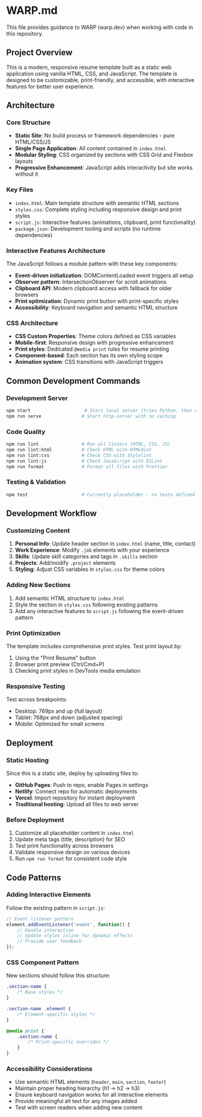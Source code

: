 # WARP.md

This file provides guidance to WARP (warp.dev) when working with code in this repository.

## Project Overview

This is a modern, responsive resume template built as a static web application using vanilla HTML, CSS, and JavaScript. The template is designed to be customizable, print-friendly, and accessible, with interactive features for better user experience.

## Architecture

### Core Structure
- **Static Site**: No build process or framework dependencies - pure HTML/CSS/JS
- **Single Page Application**: All content contained in `index.html`
- **Modular Styling**: CSS organized by sections with CSS Grid and Flexbox layouts
- **Progressive Enhancement**: JavaScript adds interactivity but site works without it

### Key Files
- `index.html`: Main template structure with semantic HTML sections
- `styles.css`: Complete styling including responsive design and print styles
- `script.js`: Interactive features (animations, clipboard, print functionality)
- `package.json`: Development tooling and scripts (no runtime dependencies)

### Interactive Features Architecture
The JavaScript follows a module pattern with these key components:
- **Event-driven initialization**: DOMContentLoaded event triggers all setup
- **Observer pattern**: IntersectionObserver for scroll animations
- **Clipboard API**: Modern clipboard access with fallback for older browsers
- **Print optimization**: Dynamic print button with print-specific styles
- **Accessibility**: Keyboard navigation and semantic HTML structure

### CSS Architecture
- **CSS Custom Properties**: Theme colors defined as CSS variables
- **Mobile-first**: Responsive design with progressive enhancement
- **Print styles**: Dedicated `@media print` rules for resume printing
- **Component-based**: Each section has its own styling scope
- **Animation system**: CSS transitions with JavaScript triggers

## Common Development Commands

### Development Server
```bash
npm start                    # Start local server (tries Python, then npx http-server)
npm run serve               # Start http-server with no caching
```

### Code Quality
```bash
npm run lint                # Run all linters (HTML, CSS, JS)
npm run lint:html           # Check HTML with HTMLHint
npm run lint:css            # Check CSS with Stylelint  
npm run lint:js             # Check JavaScript with ESLint
npm run format              # Format all files with Prettier
```

### Testing & Validation
```bash
npm test                    # Currently placeholder - no tests defined
```

## Development Workflow

### Customizing Content
1. **Personal Info**: Update header section in `index.html` (name, title, contact)
2. **Work Experience**: Modify `.job` elements with your experience
3. **Skills**: Update skill categories and tags in `.skills` section
4. **Projects**: Add/modify `.project` elements
5. **Styling**: Adjust CSS variables in `styles.css` for theme colors

### Adding New Sections
1. Add semantic HTML structure to `index.html`
2. Style the section in `styles.css` following existing patterns
3. Add any interactive features to `script.js` following the event-driven pattern

### Print Optimization
The template includes comprehensive print styles. Test print layout by:
1. Using the "Print Resume" button
2. Browser print preview (Ctrl/Cmd+P)
3. Checking print styles in DevTools media emulation

### Responsive Testing
Test across breakpoints:
- Desktop: 769px and up (full layout)
- Tablet: 768px and down (adjusted spacing)
- Mobile: Optimized for small screens

## Deployment

### Static Hosting
Since this is a static site, deploy by uploading files to:
- **GitHub Pages**: Push to repo, enable Pages in settings
- **Netlify**: Connect repo for automatic deployments
- **Vercel**: Import repository for instant deployment
- **Traditional hosting**: Upload all files to web server

### Before Deployment
1. Customize all placeholder content in `index.html`
2. Update meta tags (title, description) for SEO
3. Test print functionality across browsers
4. Validate responsive design on various devices
5. Run `npm run format` for consistent code style

## Code Patterns

### Adding Interactive Elements
Follow the existing pattern in `script.js`:
```javascript
// Event listener pattern
element.addEventListener('event', function() {
    // Handle interaction
    // Update styles inline for dynamic effects
    // Provide user feedback
});
```

### CSS Component Pattern
New sections should follow this structure:
```css
.section-name {
    /* Base styles */
}

.section-name .element {
    /* Element-specific styles */
}

@media print {
    .section-name {
        /* Print-specific overrides */
    }
}
```

### Accessibility Considerations
- Use semantic HTML elements (`header`, `main`, `section`, `footer`)
- Maintain proper heading hierarchy (h1 → h2 → h3)
- Ensure keyboard navigation works for all interactive elements
- Provide meaningful alt text for any images added
- Test with screen readers when adding new content